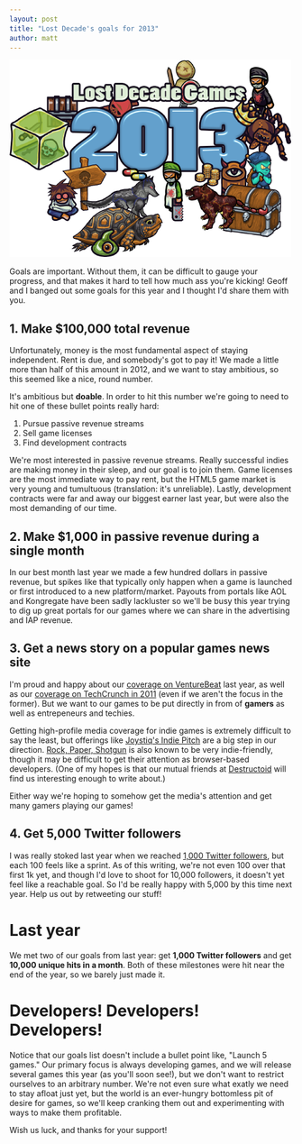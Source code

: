 ```yaml
---
layout: post
title: "Lost Decade's goals for 2013"
author: matt
---
```


<div class="full-frame">
	<img alt="Lost Decade Games in 2013" src="/media/images/posts/misc/2013.png" width="500" height="350">
</div>

Goals are important. Without them, it can be difficult to gauge your progress, and that makes it hard to tell how much ass you're kicking! Geoff and I banged out some goals for this year and I thought I'd share them with you.

## 1. Make $100,000 total revenue

Unfortunately, money is the most fundamental aspect of staying independent. Rent is due, and somebody's got to pay it! We made a little more than half of this amount in 2012, and we want to stay ambitious, so this seemed like a nice, round number.

It's ambitious but **doable**. In order to hit this number we're going to need to hit one of these bullet points really hard:

1. Pursue passive revenue streams
2. Sell game licenses
3. Find development contracts

We're most interested in passive revenue streams. Really successful indies are making money in their sleep, and our goal is to join them. Game licenses are the most immediate way to pay rent, but the HTML5 game market is very young and tumultuous (translation: it's unreliable). Lastly, development contracts were far and away our biggest earner last year, but were also the most demanding of our time.

## 2. Make $1,000 in passive revenue during a single month

In our best month last year we made a few hundred dollars in passive revenue, but spikes like that typically only happen when a game is launched or first introduced to a new platform/market. Payouts from portals like AOL and Kongregate have been sadly lackluster so we'll be busy this year trying to dig up great portals for our games where we can share in the advertising and IAP revenue.

## 3. Get a news story on a popular games news site

I'm proud and happy about our [coverage on VentureBeat](http://venturebeat.com/2012/09/18/simplifying-mobile-app-development-ludei-says-it-can-convert-html5-apps-into-hybrid-native-apps-in-minutes/) last year, as well as our [coverage on TechCrunch in 2011](http://techcrunch.com/2011/07/11/html5-game-maker-looks-to-transcend-sleepy-chrome-web-store-sales-on-ios/) (even if we aren't the focus in the former). But we want to our games to be put directly in from of **gamers** as well as entrepeneurs and techies.

Getting high-profile media coverage for indie games is extremely difficult to say the least, but offerings like [Joystiq's Indie Pitch](http://www.joystiq.com/tag/joystiq-indie-pitch/) are a big step in our direction. [Rock, Paper, Shotgun](http://www.rockpapershotgun.com/) is also known to be very indie-friendly, though it may be difficult to get their attention as browser-based developers. (One of my hopes is that our mutual friends at [Destructoid](http://destructoid.com/) will find us interesting enough to write about.)

Either way we're hoping to somehow get the media's attention and get many gamers playing our games!

## 4. Get 5,000 Twitter followers

I was really stoked last year when we reached [1,000 Twitter followers](https://twitter.com/LostDecadeGames), but each 100 feels like a sprint. As of this writing, we're not even 100 over that first 1k yet, and though I'd love to shoot for 10,000 followers, it doesn't yet feel like a reachable goal. So I'd be really happy with 5,000 by this time next year. Help us out by retweeting our stuff!

# Last year

We met two of our goals from last year: get **1,000 Twitter followers** and get **10,000 unique hits in a month**. Both of these milestones were hit near the end of the year, so we barely just made it.

# Developers! Developers! Developers!

Notice that our goals list doesn't include a bullet point like, "Launch 5 games." Our primary focus is always developing games, and we will release several games this year (as you'll soon see!), but we don't want to restrict ourselves to an arbitrary number. We're not even sure what exatly we need to stay afloat just yet, but the world is an ever-hungry bottomless pit of desire for games, so we'll keep cranking them out and experimenting with ways to make them profitable.

Wish us luck, and thanks for your support!
